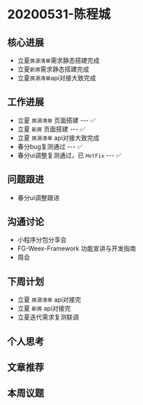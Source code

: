 # 20200531-陈程城

## 核心进展

- 立夏`房源清单`需求静态搭建完成
- 立夏`新房`需求静态搭建完成
- 立夏`房源清单`api对接大致完成

## 工作进展

- 立夏 `房源清单` 页面搭建 --- ✅
- 立夏 `新房` 页面搭建 --- ✅
- 立夏 `房源清单` api对接大致完成
- 春分bug复测通过 --- ✅
- 春分ui调整复测通过，已 `HotFix` --- ✅

## 问题跟进

- 春分ui调整跟进

## 沟通讨论

- 小程序分包分享会
- FG-Weex-Framework 功能宣讲与开发指南
- 周会

## 下周计划

- 立夏 `房源清单` api对接完
- 立夏 `新房` api对接完
- 立夏迭代需求复测联调

## 个人思考


## 文章推荐

## 本周议题
